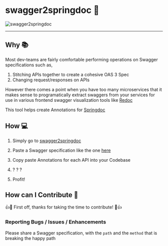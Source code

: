 # swagger2springdoc 🦾

![swagger2springdoc](https://i.imgur.com/j45bqRA.png)


---
## Why 📚

Most dev-teams are fairly comfortable performing operations on Swagger specifications such as, 

1. Stitching APIs together to create a cohesive OAS 3 Spec
2. Changing request/responses on APIs

However there comes a point when you have too many microservices that it makes sense to programatically extract swaggers from your services for use in various frontend swagger visualization tools like [Redoc](https://github.com/Redocly/redoc)

This tool helps create Annotations for [Springdoc](http://springdoc.org)

## How 💻

1. Simply go to [swagger2springdoc](https://jeweled-plausible-ricotta.glitch.me/)

2. Paste a Swagger specification like the one [here](https://petstore3.swagger.io/api/v3/openapi.json)

3. Copy paste Annotations for each API into your Codebase

4. ? ? ? 

5. Profit!

## How can I Contribute 🚀

👍🎉 First off, thanks for taking the time to contribute! 🎉👍


### Reporting Bugs / Issues / Enhancements
   
Please share a Swagger specification, with the `path` and the `method` that is breaking the happy path

